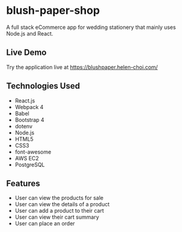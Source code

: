 # blush-paper-shop
A full stack eCommerce app for wedding stationery that mainly uses Node.js and React.

## Live Demo

Try the application live at https://blushpaper.helen-choi.com/

## Technologies Used

- React.js
- Webpack 4
- Babel
- Bootstrap 4
- dotenv
- Node.js
- HTML5
- CSS3
- font-awesome
- AWS EC2
- PostgreSQL

## Features

- User can view the products for sale
- User can view the details of a product
- User can add a product to their cart
- User can view their cart summary
- User can place an order
